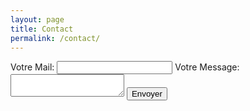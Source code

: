 ```yaml
---
layout: page
title: Contact
permalink: /contact/
---
```



<form
  action="https://formspree.io/f/mbjwpwpq"
  method="POST"
>
  <label>
    Votre Mail:
    <input type="email" name="email">
  </label>
  <label>
    Votre Message:
    <textarea name="message"></textarea>
  </label>
  <!-- your other form fields go here -->
  <button type="submit">Envoyer</button>
</form>